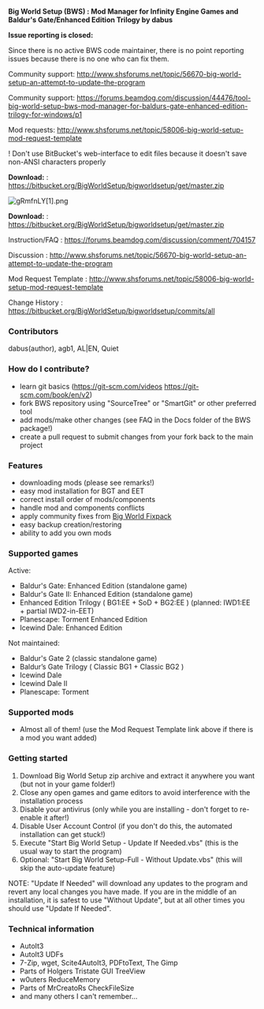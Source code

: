 **Big World Setup (BWS) : Mod Manager for Infinity Engine Games and Baldur's Gate/Enhanced Edition Trilogy by dabus**

**Issue reporting is closed:**

Since there is no active BWS code maintainer, there is no point reporting issues because there is no one who can fix them.

Community support: <http://www.shsforums.net/topic/56670-big-world-setup-an-attempt-to-update-the-program>

Community support: <https://forums.beamdog.com/discussion/44476/tool-big-world-setup-bws-mod-manager-for-baldurs-gate-enhanced-edition-trilogy-for-windows/p1>

Mod requests: <http://www.shsforums.net/topic/58006-big-world-setup-mod-request-template>

! Don't use BitBucket's web-interface to edit files because it doesn't save non-ANSI characters properly

**Download:**                 : <https://bitbucket.org/BigWorldSetup/bigworldsetup/get/master.zip>

![gRmfnLY[1].png](https://bitbucket.org/repo/kKX5Xg/images/3720385461-gRmfnLY%5B1%5D.png)

**Download:**                 : <https://bitbucket.org/BigWorldSetup/bigworldsetup/get/master.zip>

Instruction/FAQ          : <https://forums.beamdog.com/discussion/comment/704157>

Discussion               : <http://www.shsforums.net/topic/56670-big-world-setup-an-attempt-to-update-the-program>

Mod Request Template     : <http://www.shsforums.net/topic/58006-big-world-setup-mod-request-template>

Change History           : <https://bitbucket.org/BigWorldSetup/bigworldsetup/commits/all>

### Contributors ###

dabus(author), agb1, AL|EN, Quiet

### How do I contribute? ###

- learn git basics (<https://git-scm.com/videos> <https://git-scm.com/book/en/v2>)
- fork BWS repository using "SourceTree" or "SmartGit" or other preferred tool
- add mods/make other changes (see FAQ in the Docs folder of the BWS package!)
- create a pull request to submit changes from your fork back to the main project

### Features ###

- downloading mods (please see remarks!)
- easy mod installation for BGT and EET
- correct install order of mods/components
- handle mod and components conflicts
- apply community fixes from [Big World Fixpack](<https://github.com/BiGWorldProject/BiG-World-Fixpack>)
- easy backup creation/restoring
- ability to add you own mods

### Supported games ###

Active:

- Baldur's Gate: Enhanced Edition (standalone game)
- Baldur's Gate II: Enhanced Edition (standalone game)
- Enhanced Edition Trilogy ( BG1:EE + SoD + BG2:EE ) (planned: IWD1:EE + partial IWD2-in-EET)
- Planescape: Torment Enhanced Edition
- Icewind Dale: Enhanced Edition

Not maintained:

- Baldur's Gate 2 (classic standalone game)
- Baldur’s Gate Trilogy ( Classic BG1 + Classic BG2 )
- Icewind Dale
- Icewind Dale II
- Planescape: Torment

### Supported mods ###

- Almost all of them! (use the Mod Request Template link above if there is a mod you want added)

### Getting started ###

1. Download Big World Setup zip archive and extract it anywhere you want (but not in your game folder!)
2. Close any open games and game editors to avoid interference with the installation process
3. Disable your antivirus (only while you are installing - don't forget to re-enable it after!)
4. Disable User Account Control (if you don't do this, the automated installation can get stuck!)
5. Execute "Start Big World Setup - Update If Needed.vbs" (this is the usual way to start the program)
6. Optional: "Start Big World Setup-Full - Without Update.vbs" (this will skip the auto-update feature)

NOTE: "Update If Needed" will download any updates to the program and revert any local changes you have made.
If you are in the middle of an installation, it is safest to use "Without Update", but at all other times you should use "Update If Needed".

### Technical information

- AutoIt3
- AutoIt3 UDFs
- 7-Zip, wget, Scite4AutoIt3, PDFtoText, The Gimp
- Parts of Holgers Tristate GUI TreeView
- w0uters ReduceMemory
- Parts of MrCreatoRs CheckFileSize
- and many others I can't remember...

